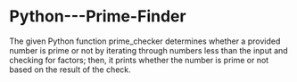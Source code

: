 # Python---Prime-Finder


The given Python function prime_checker determines whether a provided number is prime or not by iterating through numbers less than the input and checking for factors; then, it prints whether the number is prime or not based on the result of the check.




